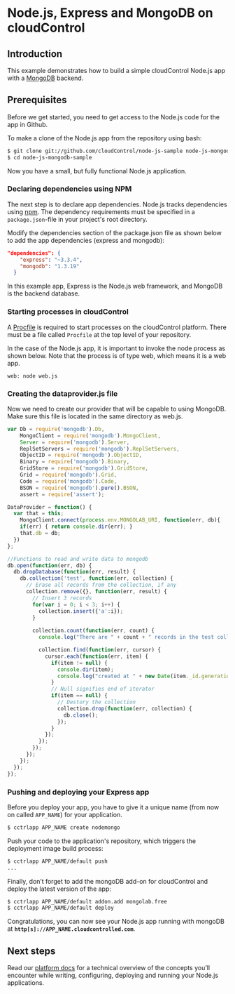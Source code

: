 # Node.js, Express and MongoDB on cloudControl

## Introduction
This example demonstrates how to build a simple cloudControl Node.js app with a [MongoDB] backend.

## Prerequisites
Before we get started, you need to get access to the Node.js code for the app in Github.

To make a clone of the Node.js app from the repository using bash:

~~~bash
$ git clone git://github.com/cloudControl/node-js-sample node-js-mongodb-sample
$ cd node-js-mongodb-sample
~~~

Now you have a small, but fully functional Node.js application.

### Declaring dependencies using NPM
The next step is to declare app dependencies. Node.js tracks dependencies using [npm]. The dependency requirements must be specified in a `package.json`-file in your project's root directory.   

Modify the dependencies section of the package.json file as shown below to add the app dependencies (express and mongodb):

~~~json
"dependencies": {
    "express": "~3.3.4",
    "mongodb": "1.3.19"
  }
~~~

In this example app, Express is the Node.js web framework, and MongoDB is the backend database.

### Starting processes in cloudControl
A [Procfile] is required to start processes on the cloudControl platform. There must be a file called `Procfile` at the top level of your repository.

In the case of the Node.js app, it is important to invoke the node process as shown below. Note that the process is of type web, which means it is a web app.

~~~
web: node web.js
~~~

### Creating the dataprovider.js file
Now we need to create our provider that will be capable to using MongoDB. Make sure this file is located in the same directory as web.js.

~~~javascript
var Db = require('mongodb').Db,
    MongoClient = require('mongodb').MongoClient,
    Server = require('mongodb').Server,
    ReplSetServers = require('mongodb').ReplSetServers,
    ObjectID = require('mongodb').ObjectID,
    Binary = require('mongodb').Binary,
    GridStore = require('mongodb').GridStore,
    Grid = require('mongodb').Grid,
    Code = require('mongodb').Code,
    BSON = require('mongodb').pure().BSON,
    assert = require('assert');

DataProvider = function() {
  var that = this;
    MongoClient.connect(process.env.MONGOLAB_URI, function(err, db){
    if(err) { return console.dir(err); }
    that.db = db;
  })
};

//Functions to read and write data to mongodb
db.open(function(err, db) {
  db.dropDatabase(function(err, result) {
    db.collection('test', function(err, collection) {     
      // Erase all records from the collection, if any
      collection.remove({}, function(err, result) {
        // Insert 3 records
        for(var i = 0; i < 3; i++) {
          collection.insert({'a':i});
        }
        
        collection.count(function(err, count) {
          console.log("There are " + count + " records in the test collection. Here they are:");

          collection.find(function(err, cursor) {
            cursor.each(function(err, item) {
              if(item != null) {
                console.dir(item);
                console.log("created at " + new Date(item._id.generationTime) + "\n")
              }
              // Null signifies end of iterator
              if(item == null) {               
                // Destory the collection
                collection.drop(function(err, collection) {
                  db.close();
                });
              }
            });
          });         
        });
      });     
    });
  });
});
~~~

### Pushing and deploying your Express app

Before you deploy your app, you have to give it a unique name (from now on called `APP_NAME`) for your application.

~~~bash
$ cctrlapp APP_NAME create nodemongo
~~~

Push your code to the application's repository, which triggers the deployment image build process:

~~~bash
$ cctrlapp APP_NAME/default push
...
~~~

Finally, don’t forget to add the mongoDB add-on for cloudControl and deploy the latest version of the app:

~~~bash
$ cctrlapp APP_NAME/default addon.add mongolab.free
$ cctrlapp APP_NAME/default deploy
~~~

Congratulations, you can now see your Node.js app running with mongoDB at
**`http[s]://APP_NAME.cloudcontrolled.com`**.


## Next steps
Read our [platform docs] for a technical overview of the concepts you’ll encounter while writing, configuring, deploying and running your Node.js applications.


[Node.js]: http://nodejs.org/
[npm]: https://npmjs.org/
[cloudControl]: http://www.cloudcontrol.com
[Node.js buildpack]: https://github.com/cloudControl/buildpack-nodejs
[Procfile]: https://www.cloudcontrol.com/dev-center/Platform%20Documentation#buildpacks-and-the-procfile
[platform docs]: https://www.cloudcontrol.com/dev-center/Platform%20Documentation
[MongoDB]: https://www.cloudcontrol.com/add-ons/mongodb/